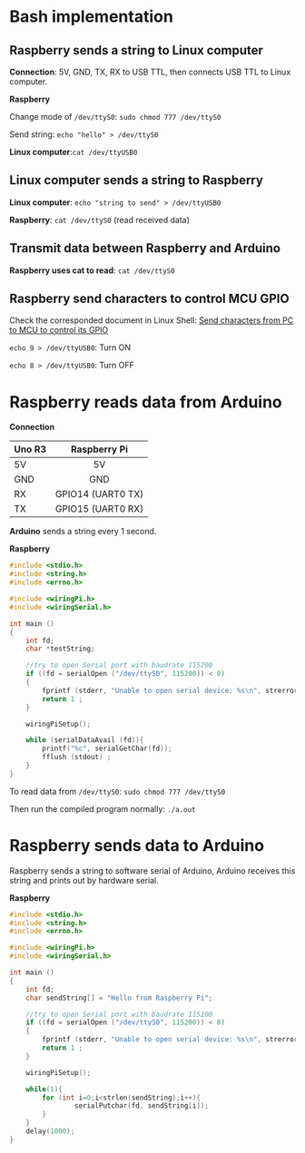 # Bash implementation

## Raspberry sends a string to Linux computer

**Connection**: 5V, GND, TX, RX to USB TTL, then connects USB TTL to Linux computer.

**Raspberry**

Change mode of ``/dev/ttyS0``: ``sudo chmod 777 /dev/ttyS0``

Send string: ``echo "hello" > /dev/ttyS0``

**Linux computer**:``cat /dev/ttyUSB0``

## Linux computer sends a string to Raspberry

**Linux computer**: ``echo "string to send" > /dev/ttyUSB0``

**Raspberry**: ``cat /dev/ttyS0`` (read received data)

## Transmit data between Raspberry and Arduino

**Raspberry uses cat to read**: ``cat /dev/ttyS0``

## Raspberry send characters to control MCU GPIO

Check the corresponded document in Linux Shell: [Send characters from PC to MCU to control its GPIO
](https://github.com/TranPhucVinh/Linux-Shell/blob/master/Physical%20layer/USB.md#send-characters-from-pc-to-mcu-to-control-its-gpio)

``echo 9 > /dev/ttyUSB0``: Turn ON

``echo 8 > /dev/ttyUSB0``: Turn OFF

# Raspberry reads data from Arduino

**Connection**

| Uno R3 | Raspberry Pi |
| ------- |:------:|
| 5V   | 5V    |
| GND     | GND    |
| RX      | GPIO14 (UART0 TX)  |
| TX      | GPIO15 (UART0 RX)  |

**Arduino** sends a string every 1 second.

**Raspberry**

```c
#include <stdio.h>
#include <string.h>
#include <errno.h>

#include <wiringPi.h>
#include <wiringSerial.h>

int main ()
{
    int fd;
    char *testString;

    //try to open Serial port with baudrate 115200
    if ((fd = serialOpen ("/dev/ttyS0", 115200)) < 0)
    {
        fprintf (stderr, "Unable to open serial device: %s\n", strerror (errno)) ;
        return 1 ;
    }

    wiringPiSetup();

    while (serialDataAvail (fd)){
        printf("%c", serialGetChar(fd));
        fflush (stdout) ;
    }
}    
```

To read data from ``/dev/ttyS0``: ``sudo chmod 777 /dev/ttyS0``

Then run the compiled program normally: ``./a.out``

# Raspberry sends data to Arduino

Raspberry sends a string to software serial of Arduino, Arduino receives this string and prints out by hardware serial.

**Raspberry**

```c
#include <stdio.h>
#include <string.h>
#include <errno.h>

#include <wiringPi.h>
#include <wiringSerial.h>

int main ()
{
    int fd;
    char sendString[] = "Hello from Raspberry Pi";

    //try to open Serial port with baudrate 115200
    if ((fd = serialOpen ("/dev/ttyS0", 115200)) < 0)
    {
        fprintf (stderr, "Unable to open serial device: %s\n", strerror (errno)) ;
        return 1 ;
    }

    wiringPiSetup();

    while(1){
        for (int i=0;i<strlen(sendString);i++){
                serialPutchar(fd, sendString[i]);
        }
    }
    delay(1000);
}    
```